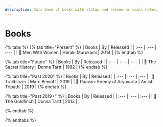 ```yaml
---
description: Data base of books with status and review or small notes.
---
```


# Books

{% tabs %}
{% tab title="Present" %}
| Books | By | Released |
| :--- | :--- | :--- |
| 📖 Men With Women | Haruki Murukami | 2014 |
{% endtab %}

{% tab title="Future" %}
| Books | By | Released |
| :--- | :--- | :--- |
| 📖 The Secret History | Donna Tartt | 1992 |
{% endtab %}

{% tab title="Past 2020" %}
| Books | By | Released |
| :--- | :--- | :--- |
| 📖 Trailblazer | Marc Benioff | 2019 |
| 📖 Raavan: Enemy of Aryavarta | Amish Tripathi | 2019 |
{% endtab %}

{% tab title="Past 2019+" %}
| Books | By | Released |
| :--- | :--- | :--- |
| 📖 The Goldfinch | Donna Tartt | 2013 |

{% endtab %}

{% endtabs %}



